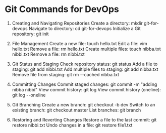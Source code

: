 # Git Commands for DevOps

1. Creating and Navigating Repositories
Create a directory: mkdir git-for-devops
Navigate to directory: cd git-for-devops
Initialize a Git repository: git init

2. File Management
Create a new file: touch hello.txt
Edit a file: vim hello.txt
Remove a file: rm hello.txt
Create multiple files: touch nibba.txt nibbi.txt
Remove a file: rm nibbi.txt

4. Git Status and Staging
Check repository status: git status
Add a file to staging: git add nibbi.txt
Add multiple files to staging: git add nibba.txt
Remove file from staging: git rm --cached nibba.txt

5. Committing Changes
Commit staged changes: git commit -m "adding nibba nibbi"
View commit history: git log
View commit history (oneline): git log --oneline

6. Git Branching
Create a new branch: git checkout -b dev
Switch to an existing branch: git checkout master
List branches: git branch

8. Restoring and Reverting Changes
Restore a file to the last commit: git restore nibbi.txt
Undo changes in a file: git restore file1.txt
